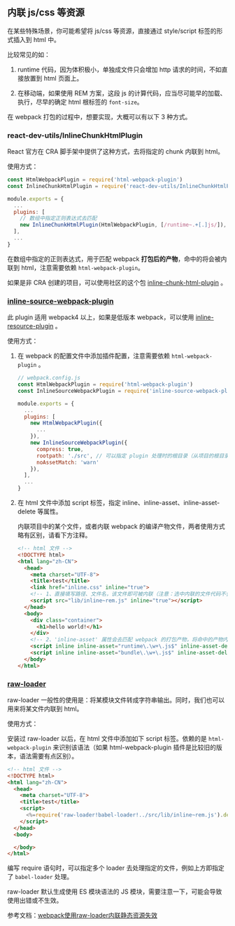 ## 内联 js/css 等资源

在某些特殊场景，你可能希望将 js/css 等资源，直接通过 style/script 标签的形式插入到 html 中。

比较常见的如：

1. runtime 代码，因为体积极小，单独成文件只会增加 http 请求的时间，不如直接放置到 html 页面上。

2. 在移动端，如果使用 REM 方案，这段 js 的计算代码，应当尽可能早的加载、执行，尽早的确定 html 根标签的 `font-size`。

在 webpack 打包的过程中，想要实现，大概可以有以下 3 种方式。

### react-dev-utils/InlineChunkHtmlPlugin

React 官方在 CRA 脚手架中提供了这种方式，去将指定的 chunk 内联到 html。

使用方式：

```js
const HtmlWebpackPlugin = require('html-webpack-plugin')
const InlineChunkHtmlPlugin = require('react-dev-utils/InlineChunkHtmlPlugin')

module.exports = {
  ...
  plugins: [
    // 数组中指定正则表达式去匹配
    new InlineChunkHtmlPlugin(HtmlWebpackPlugin, [/runtime~.+[.]js/]),
  ],
  ...
}
```

在数组中指定的正则表达式，用于匹配 webpack **打包后的产物**，命中的将会被内联到 html，注意需要依赖 `html-webpack-plugin`。

如果是非 CRA 创建的项目，可以使用社区的这个包 [inline-chunk-html-plugin](https://www.npmjs.com/package/inline-chunk-html-plugin) 。

### [inline-source-webpack-plugin](https://github.com/KyLeoHC/inline-source-webpack-plugin)

此 plugin 适用 webpack4 以上，如果是低版本 webpack，可以使用 [inline-resource-plugin](https://github.com/KyLeoHC/inline-resource-plugin) 。

使用方式：

1. 在 webpack 的配置文件中添加插件配置，注意需要依赖 `html-webpack-plugin` 。

    ```js
    // webpack.config.js
    const HtmlWebpackPlugin = require('html-webpack-plugin')
    const InlineSourceWebpackPlugin = require('inline-source-webpack-plugin')

    module.exports = {
      ...
      plugins: [
        new HtmlWebpackPlugin({
          ...
        }),
        new InlineSourceWebpackPlugin({
          compress: true,
          rootpath: './src', // 可以指定 plugin 处理时的根目录（从项目的根目录开始）
          noAssetMatch: 'warn'
        }),
      ],
      ...
    }
    ```

2. 在 html 文件中添加 script 标签，指定 inline、inline-asset、inline-asset-delete 等属性。

    内联项目中的某个文件，或者内联 webpack 的编译产物文件，两者使用方式略有区别，请看下方注释。

    ```html
    <!-- html 文件 -->
    <!DOCTYPE html>
    <html lang="zh-CN">
      <head>
        <meta charset="UTF-8">
        <title>test</title>
        <link href="inline.css" inline="true">
        <!-- 1、直接填写路径、文件名，该文件即可被内联（注意：选中内联的文件代码不会经过 babel 转译） -->
        <script src="lib/inline~rem.js" inline="true"></script>
      </head>
      <body>
        <div class="container">
          <h1>hello world!</h1>
        </div>
        <!-- 2、'inline-asset' 属性会去匹配 webpack 的打包产物，将命中的产物内联。注意：你可能要留意产物文件和 runtime 文件的先后顺序。 -->
        <script inline inline-asset="runtime\.\w+\.js$" inline-asset-delete></script>
        <script inline inline-asset="bundle\.\w+\.js$" inline-asset-delete></script>
      </body>
    </html>
    ```

### [raw-loader](https://github.com/webpack-contrib/raw-loader)

raw-loader 一般性的使用是：将某模块文件转成字符串输出。同时，我们也可以用来将某文件内联到 html。

使用方式：

安装过 raw-loader 以后，在 html 文件中添加如下 script 标签。依赖的是 `html-webpack-plugin` 来识别该语法（如果 html-webpack-plugin 插件是比较旧的版本，语法需要有点区别）。

```html
<!-- html 文件 -->
<!DOCTYPE html>
<html lang="zh-CN">
  <head>
    <meta charset="UTF-8">
    <title>test</title>
    <script>
      <%=require('raw-loader!babel-loader!../src/lib/inline~rem.js').default%>
    </script>
  </head>
  <body>

  </body>
</html>
```

编写 require 语句时，可以指定多个 loader 去处理指定的文件，例如上方即指定了 `babel-loader` 处理。

raw-loader 默认生成使用 ES 模块语法的 JS 模块，需要注意一下，可能会导致使用出错或不生效。

参考文档：[webpack使用raw-loader内联静态资源失效](https://blog.csdn.net/weixin_43711917/article/details/105748406)

